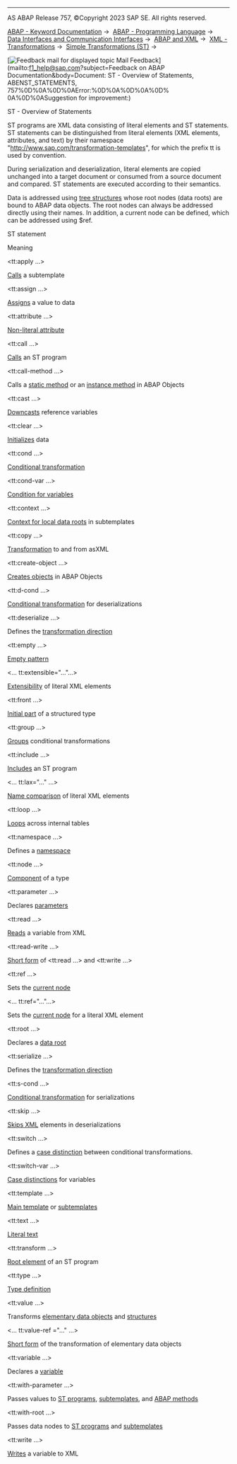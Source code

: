   

* * *

AS ABAP Release 757, ©Copyright 2023 SAP SE. All rights reserved.

[ABAP - Keyword Documentation](javascript:call_link\('abenabap.htm'\)) →  [ABAP - Programming Language](javascript:call_link\('abenabap_reference.htm'\)) →  [Data Interfaces and Communication Interfaces](javascript:call_link\('abenabap_data_communication.htm'\)) →  [ABAP and XML](javascript:call_link\('abenabap_xml.htm'\)) →  [XML - Transformations](javascript:call_link\('abenabap_xml_trafos.htm'\)) →  [Simple Transformations (ST)](javascript:call_link\('abenabap_st.htm'\)) → 

 [![](Mail.gif?object=Mail.gif&sap-language=EN "Feedback mail for displayed topic") Mail Feedback](mailto:f1_help@sap.com?subject=Feedback on ABAP Documentation&body=Document: ST - Overview of Statements, ABENST_STATEMENTS, 757%0D%0A%0D%0AError:%0D%0A%0D%0A%0D%
0A%0D%0ASuggestion for improvement:)

ST - Overview of Statements

ST programs are XML data consisting of literal elements and ST statements. ST statements can be distinguished from literal elements (XML elements, attributes, and text) by their namespace "http://www.sap.com/transformation-templates", for which the prefix tt is used by convention.

During serialization and deserialization, literal elements are copied unchanged into a target document or consumed from a source document and compared. ST statements are executed according to their semantics.

Data is addressed using [tree structures](javascript:call_link\('abenst_trees.htm'\)) whose root nodes (data roots) are bound to ABAP data objects. The root nodes can always be addressed directly using their names. In addition, a current node can be defined, which can be addressed using $ref.

ST statement

Meaning

<tt:apply ...>

[Calls](javascript:call_link\('abenst_tt_apply.htm'\)) a subtemplate

<tt:assign ...>

[Assigns](javascript:call_link\('abenst_tt_assign.htm'\)) a value to data

<tt:attribute ...>

[Non-literal attribute](javascript:call_link\('abenst_tt_attribute.htm'\))

<tt:call ...>

[Calls](javascript:call_link\('abenst_tt_call.htm'\)) an ST program

<tt:call-method ...>

Calls a [static method](javascript:call_link\('abenst_tt_call-method_static.htm'\)) or an [instance method](javascript:call_link\('abenst_tt_call-method_instance.htm'\)) in ABAP Objects

<tt:cast ...>

[Downcasts](javascript:call_link\('abenst_tt_cast.htm'\)) reference variables

<tt:clear ...>

[Initializes](javascript:call_link\('abenst_tt_clear.htm'\)) data

<tt:cond ...>

[Conditional transformation](javascript:call_link\('abenst_tt_cond.htm'\))

<tt:cond-var ...>

[Condition for variables](javascript:call_link\('abenst_tt_cond-var.htm'\))

<tt:context ...>

[Context for local data roots](javascript:call_link\('abenst_tt_template_sub.htm'\)) in subtemplates

<tt:copy ...>

[Transformation](javascript:call_link\('abenst_tt_copy.htm'\)) to and from asXML

<tt:create-object ...>

[Creates objects](javascript:call_link\('abenst_tt_create.htm'\)) in ABAP Objects

<tt:d-cond ...>

[Conditional transformation](javascript:call_link\('abenst_tt_cond.htm'\)) for deserializations

<tt:deserialize ...>

Defines the [transformation direction](javascript:call_link\('abenst_tt_serialize_deserialize.htm'\))

<tt:empty ...>

[Empty pattern](javascript:call_link\('abenst_tt_empty.htm'\))

<... tt:extensible="..."...>

[Extensibility](javascript:call_link\('abenst_tt_extensible.htm'\)) of literal XML elements

<tt:front ...>

[Initial part](javascript:call_link\('abenst_tt_type.htm'\)) of a structured type

<tt:group ...>

[Groups](javascript:call_link\('abenst_tt_group.htm'\)) conditional transformations

<tt:include ...>

[Includes](javascript:call_link\('abenst_tt_include.htm'\)) an ST program

<... tt:lax="..." ...>

[Name comparison](javascript:call_link\('abenst_tt_lax.htm'\)) of literal XML elements

<tt:loop ...>

[Loops](javascript:call_link\('abenst_tt_loop.htm'\)) across internal tables

<tt:namespace ...>

Defines a [namespace](javascript:call_link\('abenst_tt_namespace.htm'\))

<tt:node ...>

[Component](javascript:call_link\('abenst_tt_type.htm'\)) of a type

<tt:parameter ...>

Declares [parameters](javascript:call_link\('abenst_tt_parameter.htm'\))

<tt:read ...>

[Reads](javascript:call_link\('abenst_tt_read.htm'\)) a variable from XML

<tt:read-write ...>

[Short form](javascript:call_link\('abenst_tt_read_write.htm'\)) of <tt:read ...> and <tt:write ...>

<tt:ref ...>

Sets the [current node](javascript:call_link\('abenst_tt_ref.htm'\))

<... tt:ref="..."...>

Sets the [current node](javascript:call_link\('abenst_tt_ref.htm'\)) for a literal XML element

<tt:root ...>

Declares a [data root](javascript:call_link\('abenst_tt_root.htm'\))

<tt:serialize ...>

Defines the [transformation direction](javascript:call_link\('abenst_tt_serialize_deserialize.htm'\))

<tt:s-cond ...>

[Conditional transformation](javascript:call_link\('abenst_tt_cond.htm'\)) for serializations

<tt:skip ...>

[Skips XML](javascript:call_link\('abenst_tt_skip.htm'\)) elements in deserializations

<tt:switch ...>

[](javascript:call_link\('abenst_tt_switch.htm'\))Defines a [case distinction](javascript:call_link\('abenst_tt_switch.htm'\)) between conditional transformations.

<tt:switch-var ...>

[Case distinctions](javascript:call_link\('abenst_tt_switch-var.htm'\)) for variables

<tt:template ...>

[Main template](javascript:call_link\('abenst_tt_template_main.htm'\)) or [subtemplates](javascript:call_link\('abenst_tt_template_sub.htm'\))

<tt:text ...>

[Literal text](javascript:call_link\('abenst_tt_text.htm'\))

<tt:transform ...>

[Root element](javascript:call_link\('abenst_tt_transform.htm'\)) of an ST program

<tt:type ...>

[Type definition](javascript:call_link\('abenst_tt_type.htm'\))

<tt:value ...>

Transforms [elementary data objects](javascript:call_link\('abenst_tt_value_elementary.htm'\)) and [structures](javascript:call_link\('abenst_tt_value_structure.htm'\))

<... tt:value-ref ="..." ...>

[Short form](javascript:call_link\('abenst_tt_value_elementary.htm'\)) of the transformation of elementary data objects

<tt:variable ...>

Declares a [variable](javascript:call_link\('abenst_tt_variable.htm'\))

<tt:with-parameter ...>

Passes values to [ST programs](javascript:call_link\('abenst_tt_call.htm'\)), [subtemplates](javascript:call_link\('abenst_tt_apply.htm'\)), and [ABAP methods](javascript:call_link\('abenst_tt_call-method_static.htm'\))

<tt:with-root ...>

Passes data nodes to [ST programs](javascript:call_link\('abenst_tt_call.htm'\)) and [subtemplates](javascript:call_link\('abenst_tt_apply.htm'\))

<tt:write ...>

[Writes](javascript:call_link\('abenst_tt_write.htm'\)) a variable to XML